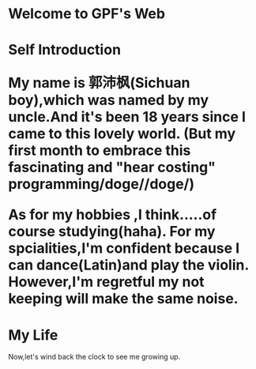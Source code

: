  


<h1> Welcome to GPF's Web
 



<h1> Self Introduction

<p>My name is 郭沛枫(Sichuan boy),which was named by my uncle.And it's been 18 years since I came to this lovely world.
(But my first month to embrace this fascinating and "hear costing" programming/doge//doge/)

<p>As for my hobbies ,I think.....of course studying(haha). For my spcialities,I'm confident because I can dance(Latin)and play the violin.
 However,I'm regretful my not keeping will make the same noise.
 
 
 
 
<h1> My Life </h1>
<p>Now,let's wind back the clock to see me growing up.
<div>
<img src="images/3.jpg/>
<h1>Even if it was not allowed,our family still had the second child---me.
